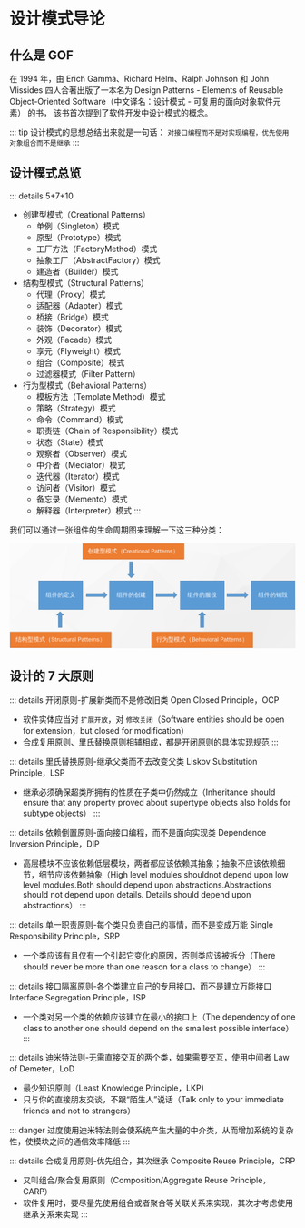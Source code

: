# 设计模式导论

## 什么是 GOF

在 1994 年，由 Erich Gamma、Richard Helm、Ralph Johnson 和 John Vlissides 
四人合著出版了一本名为 Design Patterns - Elements of Reusable Object-Oriented Software（中文译名：设计模式 - 可复用的面向对象软件元素） 的书，
该书首次提到了软件开发中设计模式的概念。

::: tip
设计模式的思想总结出来就是一句话： `对接口编程而不是对实现编程，优先使用对象组合而不是继承`
:::

## 设计模式总览
::: details 5+7+10
- 创建型模式（Creational Patterns）
  - 单例（Singleton）模式
  - 原型（Prototype）模式
  - 工厂方法（FactoryMethod）模式
  - 抽象工厂（AbstractFactory）模式
  - 建造者（Builder）模式
- 结构型模式（Structural Patterns）
  - 代理（Proxy）模式
  - 适配器（Adapter）模式
  - 桥接（Bridge）模式
  - 装饰（Decorator）模式
  - 外观（Facade）模式
  - 享元（Flyweight）模式
  - 组合（Composite）模式
  - 过滤器模式（Filter Pattern）
- 行为型模式（Behavioral Patterns）
  - 模板方法（Template Method）模式
  - 策略（Strategy）模式
  - 命令（Command）模式
  - 职责链（Chain of Responsibility）模式
  - 状态（State）模式
  - 观察者（Observer）模式
  - 中介者（Mediator）模式
  - 迭代器（Iterator）模式
  - 访问者（Visitor）模式
  - 备忘录（Memento）模式
  - 解释器（Interpreter）模式
  :::
  

我们可以通过一张组件的生命周期图来理解一下这三种分类：

![img](01-introduction-to-design-patterns.assets/img.png)

## 设计的 7 大原则

::: details 开闭原则-扩展新类而不是修改旧类
Open Closed Principle，OCP
- 软件实体应当对 `扩展开放`，对 `修改关闭`（Software entities should be open for extension，but closed for modification）
- 合成复用原则、里氏替换原则相辅相成，都是开闭原则的具体实现规范
:::

::: details 里氏替换原则-继承父类而不去改变父类
Liskov Substitution Principle，LSP
- 继承必须确保超类所拥有的性质在子类中仍然成立（Inheritance should ensure that any property proved about supertype objects also holds for subtype objects）
:::

::: details 依赖倒置原则-面向接口编程，而不是面向实现类
Dependence Inversion Principle，DIP
- 高层模块不应该依赖低层模块，两者都应该依赖其抽象；抽象不应该依赖细节，细节应该依赖抽象（High level modules shouldnot depend upon low level modules.Both should depend upon abstractions.Abstractions should not depend upon details. Details should depend upon abstractions）
:::

::: details 单一职责原则-每个类只负责自己的事情，而不是变成万能
Single Responsibility Principle，SRP
- 一个类应该有且仅有一个引起它变化的原因，否则类应该被拆分（There should never be more than one reason for a class to change）
:::

::: details 接口隔离原则-各个类建立自己的专用接口，而不是建立万能接口
Interface Segregation Principle，ISP
- 一个类对另一个类的依赖应该建立在最小的接口上（The dependency of one class to another one should depend on the smallest possible interface）
:::

::: details 迪米特法则-无需直接交互的两个类，如果需要交互，使用中间者
Law of Demeter，LoD
- 最少知识原则（Least Knowledge Principle，LKP)
- 只与你的直接朋友交谈，不跟“陌生人”说话（Talk only to your immediate friends and not to strangers）

::: danger
过度使用迪米特法则会使系统产生大量的中介类，从而增加系统的复杂性，使模块之间的通信效率降低
:::

::: details 合成复用原则-优先组合，其次继承
Composite Reuse Principle，CRP
- 又叫组合/聚合复用原则（Composition/Aggregate Reuse Principle，CARP）
- 软件复用时，要尽量先使用组合或者聚合等关联关系来实现，其次才考虑使用继承关系来实现
:::